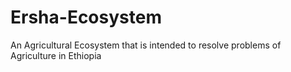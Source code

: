 # Ersha-Ecosystem
An Agricultural Ecosystem that is intended to resolve problems of Agriculture in Ethiopia
